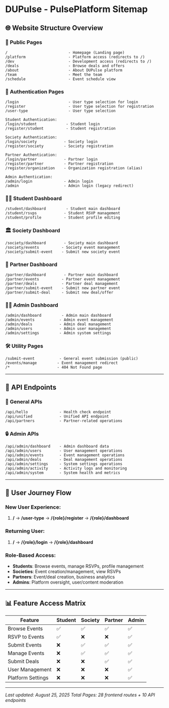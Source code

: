 # DUPulse - PulsePlatform Sitemap

## 🌐 Website Structure Overview

### 📍 **Public Pages**
```
/                           - Homepage (Landing page)
/platform                   - Platform access (redirects to /)
/dev                        - Development access (redirects to /)
/deals                      - Browse deals and offers
/about                      - About DUPulse platform
/team                       - Meet the team
/schedule                   - Event schedule view
```

### 🔐 **Authentication Pages**
```
/login                      - User type selection for login
/register                   - User type selection for registration
/user-type                  - User type selection

Student Authentication:
/login/student             - Student login
/register/student          - Student registration

Society Authentication:
/login/society            - Society login
/register/society         - Society registration

Partner Authentication:
/login/partner            - Partner login
/register/partner         - Partner registration
/register/organization    - Organization registration (alias)

Admin Authentication:
/admin/login              - Admin login
/admin                    - Admin login (legacy redirect)
```

### 👨‍🎓 **Student Dashboard**
```
/student/dashboard         - Student main dashboard
/student/rsvps            - Student RSVP management
/student/profile          - Student profile editing
```

### 🏛️ **Society Dashboard**
```
/society/dashboard        - Society main dashboard
/society/events          - Society event management
/society/submit-event    - Submit new society event
```

### 🤝 **Partner Dashboard**
```
/partner/dashboard        - Partner main dashboard
/partner/events          - Partner event management
/partner/deals           - Partner deal management
/partner/submit-event    - Submit new partner event
/partner/submit-deal     - Submit new deal/offer
```

### 👨‍💼 **Admin Dashboard**
```
/admin/dashboard         - Admin main dashboard
/admin/events           - Admin event management
/admin/deals            - Admin deal management
/admin/users            - Admin user management
/admin/settings         - Admin system settings
```

### 🛠️ **Utility Pages**
```
/submit-event           - General event submission (public)
/events/manage         - Event management redirect
/*                     - 404 Not Found page
```

---

## 🔌 **API Endpoints**

### 📡 **General APIs**
```
/api/hello              - Health check endpoint
/api/unified            - Unified API endpoint
/api/partners           - Partner-related operations
```

### 🔒 **Admin APIs**
```
/api/admin/dashboard    - Admin dashboard data
/api/admin/users        - User management operations
/api/admin/events       - Event management operations
/api/admin/deals        - Deal management operations
/api/admin/settings     - System settings operations
/api/admin/activity     - Activity logs and monitoring
/api/admin/system       - System health and metrics
```

---

## 🎯 **User Journey Flow**

### New User Experience:
1. **/** → **/user-type** → **/{role}/register** → **/{role}/dashboard**

### Returning User:
1. **/** → **/{role}/login** → **/{role}/dashboard**

### Role-Based Access:
- **Students**: Browse events, manage RSVPs, profile management
- **Societies**: Event creation/management, view RSVPs
- **Partners**: Event/deal creation, business analytics
- **Admins**: Platform oversight, user/content moderation

---

## 📊 **Feature Access Matrix**

| Feature | Student | Society | Partner | Admin |
|---------|---------|---------|---------|--------|
| Browse Events | ✅ | ✅ | ✅ | ✅ |
| RSVP to Events | ✅ | ❌ | ❌ | ✅ |
| Submit Events | ❌ | ✅ | ✅ | ✅ |
| Manage Events | ❌ | ✅ | ✅ | ✅ |
| Submit Deals | ❌ | ❌ | ✅ | ✅ |
| User Management | ❌ | ❌ | ❌ | ✅ |
| Platform Settings | ❌ | ❌ | ❌ | ✅ |

---

*Last updated: August 25, 2025*
*Total Pages: 28 frontend routes + 10 API endpoints*
